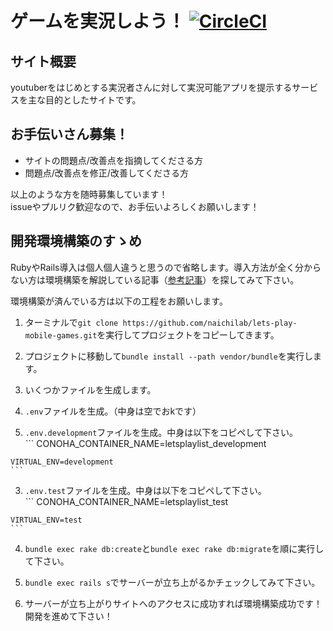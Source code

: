 # ゲームを実況しよう！ [![CircleCI](https://circleci.com/gh/naichilab/lets-play-mobile-games/tree/master.svg?style=svg)](https://circleci.com/gh/naichilab/lets-play-mobile-games/tree/master)

## サイト概要  
youtuberをはじめとする実況者さんに対して実況可能アプリを提示するサービスを主な目的としたサイトです。

## お手伝いさん募集！  
* サイトの問題点/改善点を指摘してくださる方
* 問題点/改善点を修正/改善してくださる方

以上のような方を随時募集しています！  
issueやプルリク歓迎なので、お手伝いよろしくお願いします！

## 開発環境構築のすゝめ  
RubyやRails導入は個人個人違うと思うので省略します。導入方法が全く分からない方は環境構築を解説している記事（[参考記事](https://qiita.com/SRAUFactory/items/d7b07b45b10408a42046)）を探してみて下さい。  

環境構築が済んでいる方は以下の工程をお願いします。

1. ターミナルで`git clone https://github.com/naichilab/lets-play-mobile-games.git`を実行してプロジェクトをコピーしてきます。

2. プロジェクトに移動して`bundle install --path vendor/bundle`を実行します。

3. いくつかファイルを生成します。
  1. `.env`ファイルを生成。（中身は空でおkです）

  2. `.env.development`ファイルを生成。中身は以下をコピペして下さい。  
    ```
    CONOHA_CONTAINER_NAME=letsplaylist_development

    VIRTUAL_ENV=development
    ```

  3. `.env.test`ファイルを生成。中身は以下をコピペして下さい。  
    ```
    CONOHA_CONTAINER_NAME=letsplaylist_test
    
    VIRTUAL_ENV=test
    ```

4. `bundle exec rake db:create`と`bundle exec rake db:migrate`を順に実行して下さい。

5. `bundle exec rails s`でサーバーが立ち上がるかチェックしてみて下さい。

6. サーバーが立ち上がりサイトへのアクセスに成功すれば環境構築成功です！開発を進めて下さい！
